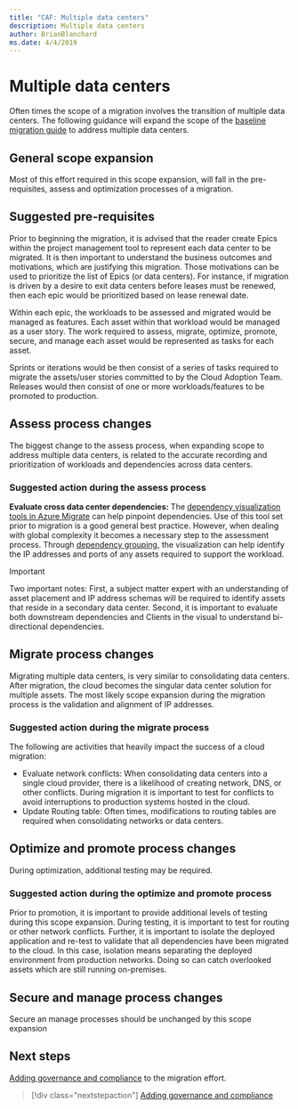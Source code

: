 ```yaml
---
title: "CAF: Multiple data centers"
description: Multiple data centers
author: BrianBlanchard
ms.date: 4/4/2019
---
```


# Multiple data centers

Often times the scope of a migration involves the transition of multiple data centers. The following guidance will expand the scope of the [baseline migration guide](../baseline-migration-guide/index.md) to address multiple data centers.

## General scope expansion

Most of this effort required in this scope expansion, will fall in the pre-requisites, assess and optimization processes of a migration.

## Suggested pre-requisites

Prior to beginning the migration, it is advised that the reader create Epics within the project management tool to represent each data center to be migrated. It is then important to understand the business outcomes and motivations, which are justifying this migration. Those motivations can be used to prioritize the list of Epics (or data centers). For instance, if migration is driven by a desire to exit data centers before leases must be renewed, then each epic would be prioritized based on lease renewal date.

Within each epic, the workloads to be assessed and migrated would be managed as features. Each asset within that workload would be managed as a user story. The work required to assess, migrate, optimize, promote, secure, and manage each asset would be represented as tasks for each asset.

Sprints or iterations would be then consist of a series of tasks required to migrate the assets/user stories committed to by the Cloud Adoption Team. Releases would then consist of one or more workloads/features to be promoted to production.

## Assess process changes

The biggest change to the assess process, when expanding scope to address multiple data centers, is related to the accurate recording and prioritization of workloads and dependencies across data centers.

### Suggested action during the assess process

**Evaluate cross data center dependencies:** The [dependency visualization tools in Azure Migrate](/azure/migrate/concepts-dependency-visualization) can help pinpoint dependencies. Use of this tool set prior to migration is a good general best practice. However, when dealing with global complexity it becomes a necessary step to the assessment process. Through [dependency grouping](/azure/migrate/how-to-create-group-machine-dependencies), the visualization can help identify the IP addresses and ports of any assets required to support the workload.

> [!IMPORTANT]
> Two important notes: First, a subject matter expert with an understanding of asset placement and IP address schemas will be required to identify assets that reside in a secondary data center. Second, it is important to evaluate both downstream dependencies and Clients in the visual to understand bi-directional dependencies.

## Migrate process changes

Migrating multiple data centers, is very similar to consolidating data centers. After migration, the cloud becomes the singular data center solution for multiple assets. The most likely scope expansion during the migration process is the validation and alignment of IP addresses.

### Suggested action during the migrate process

The following are activities that heavily impact the success of a cloud migration:

- Evaluate network conflicts: When consolidating data centers into a single cloud provider, there is a likelihood of creating network, DNS, or other conflicts. During migration it is important to test for conflicts to avoid interruptions to production systems hosted in the cloud.
- Update Routing table: Often times, modifications to routing tables are required when consolidating networks or data centers.

## Optimize and promote process changes

During optimization, additional testing may be required.

### Suggested action during the optimize and promote process

Prior to promotion, it is important to provide additional levels of testing during this scope expansion. During testing, it is important to test for routing or other network conflicts. Further, it is important to isolate the deployed application and re-test to validate that all dependencies have been migrated to the cloud. In this case, isolation means separating the deployed environment from production networks. Doing so can catch overlooked assets which are still running on-premises.

## Secure and manage process changes

Secure an manage processes should be unchanged by this scope expansion

## Next steps

[Adding governance and compliance](./governance-or-compliance.md) to the migration effort.

> [!div class="nextstepaction"]
> [Adding governance and compliance](./governance-or-compliance.md)